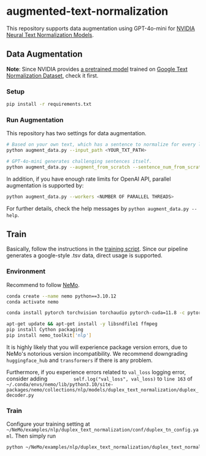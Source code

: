 # augmented-text-normalization
This repository supports data augmentation using GPT-4o-mini for [NVIDIA Neural Text Normalization Models](https://github.com/NVIDIA/NeMo/tree/stable/examples/nlp/duplex_text_normalization).

## Data Augmentation
**Note**: Since NVIDIA provides [a pretrained model](https://ngc.nvidia.com/catalog/models/nvidia:nemo:neural_text_normalization_t5) trained on [Google Text Normalization Dataset](https://www.kaggle.com/datasets/google-nlu/text-normalization), check it first.

### Setup
```sh
pip install -r requirements.txt
```
### Run Augmentation
This repository has two settings for data augmentation.
```sh
# Based on your own text, which has a sentence to normalize for every line.
python augment_data.py --input_path <YOUR_TXT_PATH>
```
```sh
# GPT-4o-mini generates challenging sentences itself.
python augment_data.py --augment_from_scratch --sentence_num_from_scratch <TOTAL SENTENCES TO GENERATE>
```
In addition, if you have enough rate limits for OpenAI API, parallel augmentation is supported by:
```sh
python augment_data.py --workers <NUMBER OF PARALLEL THREADS>
```
For further details, check the help messages by `python augment_data.py --help`.

## Train
Basically, follow the instructions in the [training script](https://github.com/NVIDIA/NeMo/blob/stable/examples/nlp/duplex_text_normalization/duplex_text_normalization_train.py). Since our pipeline generates a google-style .tsv data, direct usage is supported.
### Environment
Recommend to follow [NeMo](https://github.com/NVIDIA/NeMo).
```sh
conda create --name nemo python==3.10.12
conda activate nemo
```
```sh
conda install pytorch torchvision torchaudio pytorch-cuda=11.8 -c pytorch -c nvidia
```
```sh
apt-get update && apt-get install -y libsndfile1 ffmpeg
pip install Cython packaging
pip install nemo_toolkit['nlp']
```
It is highly likely that you will experience package version errors, due to NeMo's notorious version incompatibility. We recommend downgrading `huggingface_hub` and `transformers` if there is any problem.

Furthermore, if you experience errors related to `val_loss` logging error, consider adding `         self.log("val_loss", val_loss)` to `line 163` of `~/.conda/envs/nemo/lib/python3.10/site-packages/nemo/collections/nlp/models/duplex_text_normalization/duplex_decoder.py`

### Train
Configure your training setting at `~/NeMo/examples/nlp/duplex_text_normalization/conf/duplex_tn_config.yaml`. Then simply run
```sh
python ~/NeMo/examples/nlp/duplex_text_normalization/duplex_text_normalization_train.py
```
